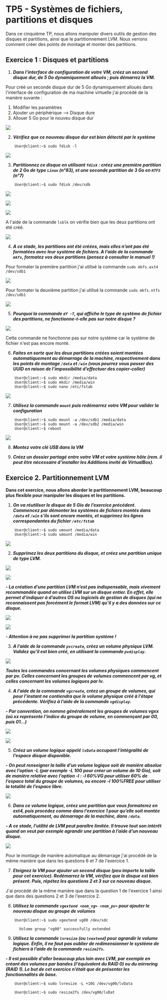 ﻿# TP5 - Systèmes de fichiers, partitions et disques

Dans ce cinquième TP, nous allons manipuler divers outils de gestion des disques et partitions, ainsi que le partitionnement
LVM. Nous verrons comment créer des points de montage et monter des partitions.

## Exercice 1 :  Disques et partitions

1. ***Dans l’interface de configuration de votre VM, créez un second disque dur, de 5 Go dynamiquement alloués ; puis démarrez la VM.***

Pour créé un seconde disque dur de 5 Go dynamiquement alloués dans l'interface de configuration de ma machine virtuelle j'ai procédé de la manière suvante :

1. Modifier les paramètres
2. Ajouter un périphérique --> Disque dure
3. Allouer 5 Go pour le nouveu disque dur

![](images/image1.png)

2. ***Vérifiez que ce nouveau disque dur est bien détecté par le système***

```consol
    User@client:~$ sudo fdisk -l
```

![](images/image2.png)

3. ***Partitionnez ce disque en utilisant `fdisk` : créez une première partition de 2 Go de type `Linux` (n°83), et une seconde partition de 3 Go en `NTFS` (n°7)***

```consol
    User@client:~$ sudo fdisk /dev/sdb
```
![](images/image3.png)

![](images/image3.5.png)

![](images/image4.png)

A l'aide de la commande `lsblk` on vérifie bien que les deux partitions ont été créé.

![](images/image5.png)

4. ***A ce stade, les partitions ont été créées, mais elles n’ont pas été formatées avec leur système de fichiers. A l’aide de la commande `mkfs`, formatez vos deux partitions (pensez à consulter le manuel !)***

Pour formater la première partition j'ai utilisé la commande `sudo mkfs.ext4 /dev/sdb1`

![](images/image6.png)

Pour formater la deuxième partition j'ai utilisé la commande `sudo mkfs.ntfs /dev/sdb1`

![](images/image7.png)

5. ***Pourquoi la commande `df -T`, qui affiche le type de système de fichier des partitions, ne fonctionne-t-elle pas sur notre disque ?***

![](images/image8.png)

Cette commande ne fonctionne pas sur notre système car le système de fichier n'est pas encore monté.

6. ***Faites en sorte que les deux partitions créées soient montées automatiquement au démarrage de la machine, respectivement dans les points de montage `/data` et `/win` (vous pourrez vous passer des UUID en raison de l’impossibilité d’effectuer des copier-coller)***

```consol
    User@client:~$ sudo mkdir /media/data
    User@client:~$ sudo mkdir /media/win
    User@client:~$ sudo nano /etc/fstab
```

![](images/image9.png)

7. ***Utilisez la commande `mount` puis redémarrez votre VM pour valider la configuration***

```consol
    User@client:~$ sudo mount -a /dev/sdb1 /media/data
    User@client:~$ sudo mount -a /dev/sdb2 /media/win
    User@client:~$ reboot
```

![](images/image10.png)

8. ***Montez votre clé USB dans la VM***

9. ***Créez un dossier partagé entre votre VM et votre système hôte (rem. il peut être nécessaire d’installer les Additions invité de VirtualBox).***

## Exercice 2. Partitionnement LVM

**Dans cet exercice, nous allons aborder le partitionnement LVM, beaucoup plus flexible pour manipuler les disques et les partitions.**

1. ***On va réutiliser le disque de 5 Gio de l’exercice précédent. Commencez par démonter les systèmes de fichiers montés dans `/data` et `/win` s’ils sont encore montés, et supprimez les lignes correspondantes du fichier `/etc/fstab`***

```consol
    User@client:~$ sudo umount /media/data
    User@client:~$ sudo umount /media/win
```
![](images/image13.png)

2. ***Supprimez les deux partitions du disque, et créez une partition unique de type LVM.***

![](images/image11.png)

![](images/image12.png)

***- La création d’une partition LVM n’est pas indispensable, mais vivement recommandée quand on utilise LVM sur un disque entier. En effet, elle permet d’indiquer à d’autres OS ou logiciels de gestion de disques (qui ne reconnaissent pas forcément le format LVM) qu’il y a des données sur ce disque.***

![](images/image14.png)

![](images/image15.png)

***- Attention à ne pas supprimer la partition système !***

3. ***A l’aide de la commande `pvcreate`, créez un volume physique LVM. Validez qu’il est bien créé, en utilisant la commande `pvdisplay`.***

![](images/image16.png)

***Toutes les commandes concernant les volumes physiques commencent par pv. Celles concernant les groupes de volumes commencent par vg, et celles concernant les volumes logiques par lv.***

4. ***A l’aide de la commande `vgcreate`, créez un groupe de volumes, qui pour l’instant ne contiendra que le volume physique créé à l’étape précédente. Vérifiez à l’aide de la commande `vgdisplay`.***

***- Par convention, on nomme généralement les groupes de volumes vgxx (où xx représente l’indice du groupe de volume, en commençant par 00, puis 01...)***

![](images/image17.png)

![](images/image18.png)

5. ***Créez un volume logique appelé `lvData` occupant l’intégralité de l’espace disque disponible.***

***- On peut renseigner la taille d’un volume logique soit de manière absolue avec l’option -L (par exemple -L 10G pour créer un volume de 10 Gio), soit de manière relative avec l’option -l : -l 60%VG pour utiliser 60% de l’espace total du groupe de volumes, ou encore -l 100%FREE pour utiliser la totalité de l’espace libre.***

![](images/image19.png)

6. ***Dans ce volume logique, créez une partition que vous formaterez en ext4, puis procédez comme dans l’exercice 1 pour qu’elle soit montée automatiquement, au démarrage de la machine, dans `/data`.***

***- A ce stade, l’utilité de LVM peut paraître limitée. Il trouve tout son intérêt quand on veut par exemple agrandir une partition à l’aide d’un nouveau disque.***

![](images/image20.png)

Pour le montage de manière automatique au démarrage j'ai procédé de la même manière que dans les questions 6 et 7 de l'exercice 1.

7. ***Eteignez la VM pour ajouter un second disque (peu importe la taille pour cet exercice). Redémarrez la VM, vérifiez que le disque est bien présent. Puis, répétez les questions 2 et 3 sur ce nouveau disque.***

J'ai procédé de la même manière que dans la question 1 de l'exercice 1 ainsi que dans des questions 2 et 3 de l'exercice 2.

8. ***Utilisez la commande `vgextend <nom_vg> <nom_pv>` pour ajouter le nouveau disque au groupe de volumes***

```consol
    User@client:~$ sudo vgextend vg00 /dev/sdc

      Volume group "vg00" successfully extended
```

9. ***Utilisez la commande `lvresize` (ou `lvextend`) pour agrandir le volume logique. Enfin, il ne faut pas oublier de redimensionner le système de fichiers à l’aide de la commande `resize2fs`.***

***- Il est possible d’aller beaucoup plus loin avec LVM, par exemple en créant des volumes par bandes (l’équivalent du RAID 0) ou du mirroring (RAID 1). Le but de cet exercice n’était que de présenter les fonctionnalités de base.***

```consol
    User@client:~$ sudo lvresize -L +10G /dev/vg00/lvData
```
```consol
    User@client:~$ sudo resize2fs /dev/vg00/lvDat
```